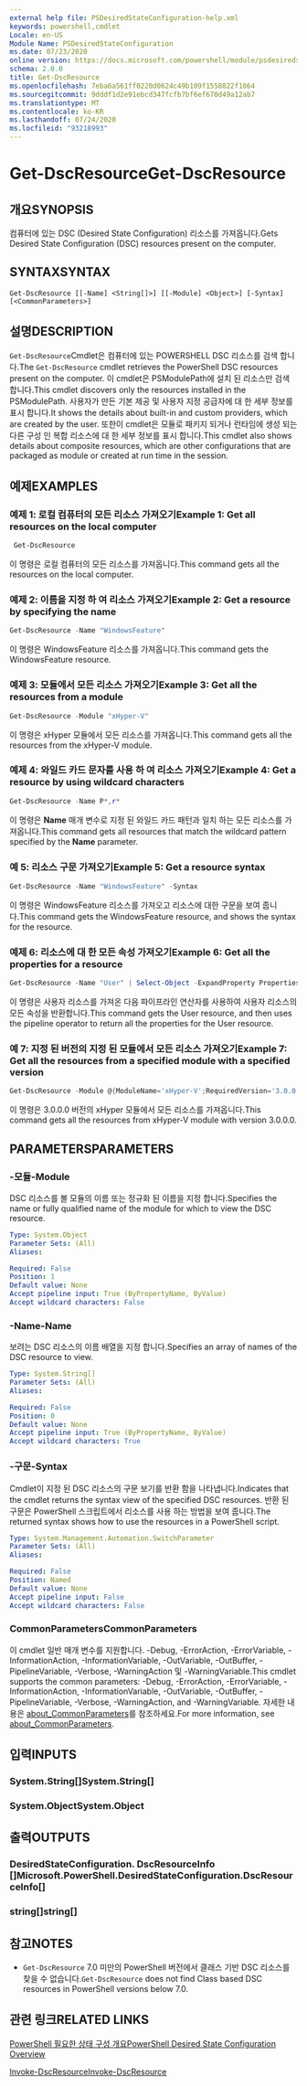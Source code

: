 ```yaml
---
external help file: PSDesiredStateConfiguration-help.xml
keywords: powershell,cmdlet
Locale: en-US
Module Name: PSDesiredStateConfiguration
ms.date: 07/23/2020
online version: https://docs.microsoft.com/powershell/module/psdesiredstateconfiguration/get-dscresource?view=powershell-6&WT.mc_id=ps-gethelp
schema: 2.0.0
title: Get-DscResource
ms.openlocfilehash: 7eba6a561ff0220d0624c49b109f1558822f1064
ms.sourcegitcommit: 9dddf1d2e91ebcd347fcfb7bf6ef670d49a12ab7
ms.translationtype: MT
ms.contentlocale: ko-KR
ms.lasthandoff: 07/24/2020
ms.locfileid: "93218993"
---
```

# <span data-ttu-id="269f2-103">Get-DscResource</span><span class="sxs-lookup"><span data-stu-id="269f2-103">Get-DscResource</span></span>

## <span data-ttu-id="269f2-104">개요</span><span class="sxs-lookup"><span data-stu-id="269f2-104">SYNOPSIS</span></span>
<span data-ttu-id="269f2-105">컴퓨터에 있는 DSC (Desired State Configuration) 리소스를 가져옵니다.</span><span class="sxs-lookup"><span data-stu-id="269f2-105">Gets Desired State Configuration (DSC) resources present on the computer.</span></span>

## <span data-ttu-id="269f2-106">SYNTAX</span><span class="sxs-lookup"><span data-stu-id="269f2-106">SYNTAX</span></span>

```
Get-DscResource [[-Name] <String[]>] [[-Module] <Object>] [-Syntax] [<CommonParameters>]
```

## <span data-ttu-id="269f2-107">설명</span><span class="sxs-lookup"><span data-stu-id="269f2-107">DESCRIPTION</span></span>

<span data-ttu-id="269f2-108">`Get-DscResource`Cmdlet은 컴퓨터에 있는 POWERSHELL DSC 리소스를 검색 합니다.</span><span class="sxs-lookup"><span data-stu-id="269f2-108">The `Get-DscResource` cmdlet retrieves the PowerShell DSC resources present on the computer.</span></span> <span data-ttu-id="269f2-109">이 cmdlet은 PSModulePath에 설치 된 리소스만 검색 합니다.</span><span class="sxs-lookup"><span data-stu-id="269f2-109">This cmdlet discovers only the resources installed in the PSModulePath.</span></span> <span data-ttu-id="269f2-110">사용자가 만든 기본 제공 및 사용자 지정 공급자에 대 한 세부 정보를 표시 합니다.</span><span class="sxs-lookup"><span data-stu-id="269f2-110">It shows the details about built-in and custom providers, which are created by the user.</span></span> <span data-ttu-id="269f2-111">또한이 cmdlet은 모듈로 패키지 되거나 런타임에 생성 되는 다른 구성 인 복합 리소스에 대 한 세부 정보를 표시 합니다.</span><span class="sxs-lookup"><span data-stu-id="269f2-111">This cmdlet also shows details about composite resources, which are other configurations that are packaged as module or created at run time in the session.</span></span>

## <span data-ttu-id="269f2-112">예제</span><span class="sxs-lookup"><span data-stu-id="269f2-112">EXAMPLES</span></span>

### <span data-ttu-id="269f2-113">예제 1: 로컬 컴퓨터의 모든 리소스 가져오기</span><span class="sxs-lookup"><span data-stu-id="269f2-113">Example 1: Get all resources on the local computer</span></span>

```powershell
 Get-DscResource
```

<span data-ttu-id="269f2-114">이 명령은 로컬 컴퓨터의 모든 리소스를 가져옵니다.</span><span class="sxs-lookup"><span data-stu-id="269f2-114">This command gets all the resources on the local computer.</span></span>

### <span data-ttu-id="269f2-115">예제 2: 이름을 지정 하 여 리소스 가져오기</span><span class="sxs-lookup"><span data-stu-id="269f2-115">Example 2: Get a resource by specifying the name</span></span>

```powershell
Get-DscResource -Name "WindowsFeature"
```

<span data-ttu-id="269f2-116">이 명령은 WindowsFeature 리소스를 가져옵니다.</span><span class="sxs-lookup"><span data-stu-id="269f2-116">This command gets the WindowsFeature resource.</span></span>

### <span data-ttu-id="269f2-117">예제 3: 모듈에서 모든 리소스 가져오기</span><span class="sxs-lookup"><span data-stu-id="269f2-117">Example 3: Get all the resources from a module</span></span>

```powershell
Get-DscResource -Module "xHyper-V"
```

<span data-ttu-id="269f2-118">이 명령은 xHyper 모듈에서 모든 리소스를 가져옵니다.</span><span class="sxs-lookup"><span data-stu-id="269f2-118">This command gets all the resources from the xHyper-V module.</span></span>

### <span data-ttu-id="269f2-119">예제 4: 와일드 카드 문자를 사용 하 여 리소스 가져오기</span><span class="sxs-lookup"><span data-stu-id="269f2-119">Example 4: Get a resource by using wildcard characters</span></span>

```powershell
Get-DscResource -Name P*,r*
```

<span data-ttu-id="269f2-120">이 명령은 **Name** 매개 변수로 지정 된 와일드 카드 패턴과 일치 하는 모든 리소스를 가져옵니다.</span><span class="sxs-lookup"><span data-stu-id="269f2-120">This command gets all resources that match the wildcard pattern specified by the **Name** parameter.</span></span>

### <span data-ttu-id="269f2-121">예 5: 리소스 구문 가져오기</span><span class="sxs-lookup"><span data-stu-id="269f2-121">Example 5: Get a resource syntax</span></span>

```powershell
Get-DscResource -Name "WindowsFeature" -Syntax
```

<span data-ttu-id="269f2-122">이 명령은 WindowsFeature 리소스를 가져오고 리소스에 대한 구문을 보여 줍니다.</span><span class="sxs-lookup"><span data-stu-id="269f2-122">This command gets the WindowsFeature resource, and shows the syntax for the resource.</span></span>

### <span data-ttu-id="269f2-123">예제 6: 리소스에 대 한 모든 속성 가져오기</span><span class="sxs-lookup"><span data-stu-id="269f2-123">Example 6: Get all the properties for a resource</span></span>

```powershell
Get-DscResource -Name "User" | Select-Object -ExpandProperty Properties
```

<span data-ttu-id="269f2-124">이 명령은 사용자 리소스를 가져온 다음 파이프라인 연산자를 사용하여 사용자 리소스의 모든 속성을 반환합니다.</span><span class="sxs-lookup"><span data-stu-id="269f2-124">This command gets the User resource, and then uses the pipeline operator to return all the properties for the User resource.</span></span>

### <span data-ttu-id="269f2-125">예 7: 지정 된 버전의 지정 된 모듈에서 모든 리소스 가져오기</span><span class="sxs-lookup"><span data-stu-id="269f2-125">Example 7: Get all the resources from a specified module with a specified version</span></span>

```powershell
Get-DscResource -Module @{ModuleName='xHyper-V';RequiredVersion='3.0.0.0'}
```

<span data-ttu-id="269f2-126">이 명령은 3.0.0.0 버전의 xHyper 모듈에서 모든 리소스를 가져옵니다.</span><span class="sxs-lookup"><span data-stu-id="269f2-126">This command gets all the resources from xHyper-V module with version 3.0.0.0.</span></span>

## <span data-ttu-id="269f2-127">PARAMETERS</span><span class="sxs-lookup"><span data-stu-id="269f2-127">PARAMETERS</span></span>

### <span data-ttu-id="269f2-128">-모듈</span><span class="sxs-lookup"><span data-stu-id="269f2-128">-Module</span></span>

<span data-ttu-id="269f2-129">DSC 리소스를 볼 모듈의 이름 또는 정규화 된 이름을 지정 합니다.</span><span class="sxs-lookup"><span data-stu-id="269f2-129">Specifies the name or fully qualified name of the module for which to view the DSC resource.</span></span>

```yaml
Type: System.Object
Parameter Sets: (All)
Aliases:

Required: False
Position: 1
Default value: None
Accept pipeline input: True (ByPropertyName, ByValue)
Accept wildcard characters: False
```

### <span data-ttu-id="269f2-130">-Name</span><span class="sxs-lookup"><span data-stu-id="269f2-130">-Name</span></span>

<span data-ttu-id="269f2-131">보려는 DSC 리소스의 이름 배열을 지정 합니다.</span><span class="sxs-lookup"><span data-stu-id="269f2-131">Specifies an array of names of the DSC resource to view.</span></span>

```yaml
Type: System.String[]
Parameter Sets: (All)
Aliases:

Required: False
Position: 0
Default value: None
Accept pipeline input: True (ByPropertyName, ByValue)
Accept wildcard characters: True
```

### <span data-ttu-id="269f2-132">-구문</span><span class="sxs-lookup"><span data-stu-id="269f2-132">-Syntax</span></span>

<span data-ttu-id="269f2-133">Cmdlet이 지정 된 DSC 리소스의 구문 보기를 반환 함을 나타냅니다.</span><span class="sxs-lookup"><span data-stu-id="269f2-133">Indicates that the cmdlet returns the syntax view of the specified DSC resources.</span></span> <span data-ttu-id="269f2-134">반환 된 구문은 PowerShell 스크립트에서 리소스를 사용 하는 방법을 보여 줍니다.</span><span class="sxs-lookup"><span data-stu-id="269f2-134">The returned syntax shows how to use the resources in a PowerShell script.</span></span>

```yaml
Type: System.Management.Automation.SwitchParameter
Parameter Sets: (All)
Aliases:

Required: False
Position: Named
Default value: None
Accept pipeline input: False
Accept wildcard characters: False
```

### <span data-ttu-id="269f2-135">CommonParameters</span><span class="sxs-lookup"><span data-stu-id="269f2-135">CommonParameters</span></span>

<span data-ttu-id="269f2-136">이 cmdlet 일반 매개 변수를 지원합니다. -Debug, -ErrorAction, -ErrorVariable, -InformationAction, -InformationVariable, -OutVariable, -OutBuffer, -PipelineVariable, -Verbose, -WarningAction 및 -WarningVariable.</span><span class="sxs-lookup"><span data-stu-id="269f2-136">This cmdlet supports the common parameters: -Debug, -ErrorAction, -ErrorVariable, -InformationAction, -InformationVariable, -OutVariable, -OutBuffer, -PipelineVariable, -Verbose, -WarningAction, and -WarningVariable.</span></span> <span data-ttu-id="269f2-137">자세한 내용은 [about_CommonParameters](https://go.microsoft.com/fwlink/?LinkID=113216)를 참조하세요.</span><span class="sxs-lookup"><span data-stu-id="269f2-137">For more information, see [about_CommonParameters](https://go.microsoft.com/fwlink/?LinkID=113216).</span></span>

## <span data-ttu-id="269f2-138">입력</span><span class="sxs-lookup"><span data-stu-id="269f2-138">INPUTS</span></span>

### <span data-ttu-id="269f2-139">System.String[]</span><span class="sxs-lookup"><span data-stu-id="269f2-139">System.String[]</span></span>

### <span data-ttu-id="269f2-140">System.Object</span><span class="sxs-lookup"><span data-stu-id="269f2-140">System.Object</span></span>

## <span data-ttu-id="269f2-141">출력</span><span class="sxs-lookup"><span data-stu-id="269f2-141">OUTPUTS</span></span>

### <span data-ttu-id="269f2-142">DesiredStateConfiguration. DscResourceInfo []</span><span class="sxs-lookup"><span data-stu-id="269f2-142">Microsoft.PowerShell.DesiredStateConfiguration.DscResourceInfo[]</span></span>

### <span data-ttu-id="269f2-143">string[]</span><span class="sxs-lookup"><span data-stu-id="269f2-143">string[]</span></span>

## <span data-ttu-id="269f2-144">참고</span><span class="sxs-lookup"><span data-stu-id="269f2-144">NOTES</span></span>

- <span data-ttu-id="269f2-145">`Get-DscResource` 7.0 미만의 PowerShell 버전에서 클래스 기반 DSC 리소스를 찾을 수 없습니다.</span><span class="sxs-lookup"><span data-stu-id="269f2-145">`Get-DscResource` does not find Class based DSC resources in PowerShell versions below 7.0.</span></span>

## <span data-ttu-id="269f2-146">관련 링크</span><span class="sxs-lookup"><span data-stu-id="269f2-146">RELATED LINKS</span></span>

[<span data-ttu-id="269f2-147">PowerShell 필요한 상태 구성 개요</span><span class="sxs-lookup"><span data-stu-id="269f2-147">PowerShell Desired State Configuration Overview</span></span>](/powershell/scripting/dsc/overview/overview)

[<span data-ttu-id="269f2-148">Invoke-DscResource</span><span class="sxs-lookup"><span data-stu-id="269f2-148">Invoke-DscResource</span></span>](/powershell/module/PSDesiredStateConfiguration/Invoke-DscResource)
